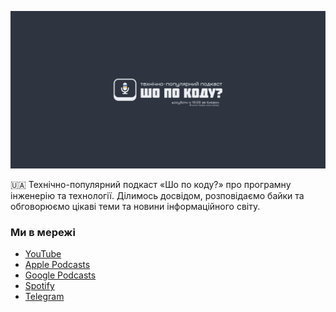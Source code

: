 <p align="center">
  <img
    src="https://raw.githubusercontent.com/shopokodu/community/main/assets/banner-night.svg"
    alt="Шо по коду?"
  />
</p>

🇺🇦 Технічно-популярний подкаст «Шо по коду?» про програмну інженерію та
технології. Ділимось досвідом, розповідаємо байки та обговорюємо цікаві теми та
новини інформаційного світу.

### Ми в мережі

* [YouTube](https://www.youtube.com/@shopokodu)
* [Apple Podcasts](https://podcasts.apple.com/ua/podcast/%D1%88%D0%BE-%D0%BF%D0%BE-%D0%BA%D0%BE%D0%B4%D1%83/id1641071826)
* [Google Podcasts](https://podcasts.google.com/feed/aHR0cHM6Ly9tZWRpYS5yc3MuY29tL3Nob3Bva29kdS9mZWVkLnhtbA)
* [Spotify](https://open.spotify.com/show/1DMfOvlT5KHvHgZXaFSgXN)
* [Telegram](https://t.me/shopokodu)
